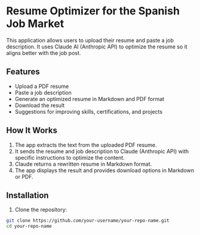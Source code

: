 # Resume Optimizer for the Spanish Job Market

This application allows users to upload their resume and paste a job description. It uses Claude AI (Anthropic API) to optimize the resume so it aligns better with the job post.

## Features

- Upload a PDF resume
- Paste a job description
- Generate an optimized resume in Markdown and PDF format
- Download the result
- Suggestions for improving skills, certifications, and projects

## How It Works

1. The app extracts the text from the uploaded PDF resume.
2. It sends the resume and job description to Claude (Anthropic API) with specific instructions to optimize the content.
3. Claude returns a rewritten resume in Markdown format.
4. The app displays the result and provides download options in Markdown or PDF.

## Installation

1. Clone the repository:

```bash
git clone https://github.com/your-username/your-repo-name.git
cd your-repo-name
